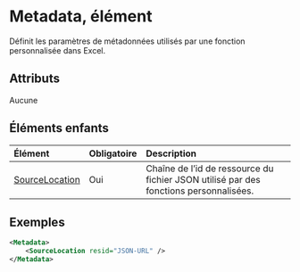 # <a name="metadata-element"></a>Metadata, élément

Définit les paramètres de métadonnées utilisés par une fonction personnalisée dans Excel.

## <a name="attributes"></a>Attributs

Aucune

## <a name="child-elements"></a>Éléments enfants

|  Élément  |  Obligatoire  |  Description  |
|:-----|:-----|:-----|
|  [SourceLocation](customfunctionssourcelocation.md)  |  Oui  | Chaîne de l’id de ressource du fichier JSON utilisé par des fonctions personnalisées. |

## <a name="example"></a>Exemples

```xml
<Metadata>
    <SourceLocation resid="JSON-URL" />
</Metadata>
```

